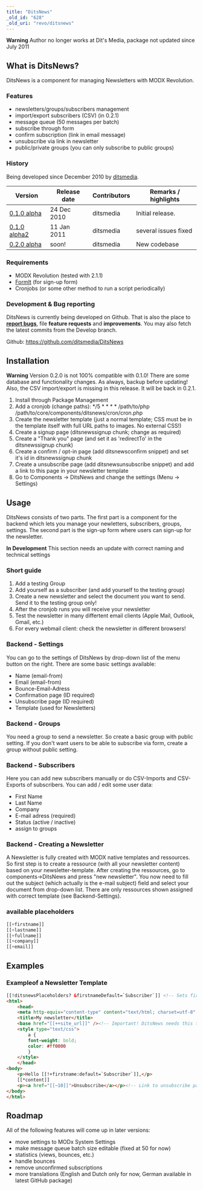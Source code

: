```yaml
---
title: "DitsNews"
_old_id: "628"
_old_uri: "revo/ditsnews"
---
```


**Warning**
Author no longer works at Dit's Media, package not updated since July 2011

## What is DitsNews?

DitsNews is a component for managing Newsletters with MODX Revolution.

### Features

- newsletters/groups/subscribers management
- import/export subscribers (CSV) (in 0.2.1)
- message queue (50 messages per batch)
- subscribe through form
- confirm subscription (link in email message)
- unsubscribe via link in newsletter
- public/private groups (you can only subscribe to public groups)

### History

Being developed since December 2010 by [ditsmedia](http://modx.com/extras/author/ditsmedia).

| Version                                                                                 | Release date | Contributors | Remarks / highlights |
| --------------------------------------------------------------------------------------- | ------------ | ------------ | -------------------- |
| [0.1.0 alpha](http://modx.com/extras/package/ditsnews?version=4d556d0fb2b083396d000fa4) | 24 Dec 2010  | ditsmedia    | Initial release.     |
| [0.1.0 alpha2](http://modx.com/extras/package/ditsnews)                                 | 11 Jan 2011  | ditsmedia    | several issues fixed |
| [0.2.0 alpha](http://modx.com/extras/package/ditsnews)                                  | soon!        | ditsmedia    | New codebase         |

### Requirements

- MODX Revolution (tested with 2.1.1)
- [FormIt](extras/formit "FormIt") (for sign-up form)
- Cronjobs (or some other method to run a script periodically)

### Development & Bug reporting

DitsNews is currently being developed on Github. That is also the place to **[report bugs](https://github.com/ditsmedia/DitsNews/issues)**, file **feature requests** and **improvements**. You may also fetch the latest commits from the Develop branch.

Github: <https://github.com/ditsmedia/DitsNews>

## Installation

**Warning**
Version 0.2.0 is not 100% compatible with 0.1.0! There are some database and functionality changes. As always, backup before updating! Also, the CSV import/export is missing in this release. It will be back in 0.2.1.

1. Install through Package Management
2. Add a cronjob (change paths): \*/5 \* \* \* \* /path/to/php /path/to/core/components/ditsnews/cron/cron.php
3. Create the newsletter template (just a normal template; CSS must be in the template itself with full URL paths to images. No external CSS!)
4. Create a signup page (ditsnewssignup chunk; change as required)
5. Create a "Thank you" page (and set it as 'redirectTo' in the ditsnewssignup chunk)
6. Create a confirm / opt-in page (add ditsnewsconfirm snippet) and set it's id in ditsnewssignup chunk
7. Create a unsubscribe page (add ditsnewsunsubscribe snippet) and add a link to this page in your newsletter template
8. Go to Components -> DitsNews and change the settings (Menu -> Settings)

## Usage

DitsNews consists of two parts. The first part is a component for the backend which lets you manage your newletters, subscribers, groups, settings. The second part is the sign-up form where users can sign-up for the newsletter.

**In Development**
This section needs an update with correct naming and technical settings

### Short guide

1. Add a testing Group
2. Add yourself as a subscriber (and add yourself to the testing group)
3. Create a new newsletter and select the document you want to send. Send it to the testing group only!
4. After the cronjob runs you will receive your newsletter
5. Test the newsletter in many differtent email clients (Apple Mail, Outlook, Gmail, etc.)
6. For every webmail client: check the newsletter in different browsers!

### Backend - Settings

You can go to the settings of DitsNews by drop-down list of the menu button on the right. There are some basic settings available:

- Name (email-from)
- Email (email-from)
- Bounce-Email-Adress
- Confirmation page (ID required)
- Unsubscribe page (ID required)
- Template (used for Newsletters)

### Backend - Groups

You need a group to send a newsletter. So create a basic group with public setting. If you don't want users to be able to subscribe via form, create a group without public setting.

### Backend - Subscribers

Here you can add new subscribers manually or do CSV-Imports and CSV-Exports of subscribers. You can add / edit some user data:

- First Name
- Last Name
- Company
- E-mail adress (required)
- Status (active / inactive)
- assign to groups

### Backend - Creating a Newsletter

A Newsletter is fully created with MODX native templates and ressources. So first step is to create a ressource (with all your newsletter content) based on your newsletter-template. After creating the ressources, go to components->DitsNews and press "new newsletter". You now need to fill out the subject (which actually is the e-mail subject) field and select your document from drop-down list. There are only ressources shown assigned with correct template (see Backend-Settings).

### available placeholders

``` php
[[+firstname]]
[[+lastname]]
[[+fullname]]
[[+company]]
[[+email]]
```

## Examples

### Exampleof a Newsletter Template

``` html
[[!ditsnewsPlaceholders? &firstnameDefault=`Subscriber`]] <!-- Sets firstname field of email newsletter to "Subscriber" when empty -->
<html>
    <head>
    <meta http-equiv="content-type" content="text/html; charset=utf-8" />
    <title>My newsletter</title>
    <base href="[[++site_url]]" /><!-- Important! DitsNews needs this to create correct URLs! -->
    <style type="text/css">
        a {
        font-weight: bold;
        color: #ff0000
        }
    </style>
    </head>
<body>
    <p>Hello [[!+firstname:default=`Subscriber`]],</p>
    [[*content]]
    <p><a href="[[~10]]">Unsubscribe</a></p><!-- Link to unsubscribe page: user data will be added while sending -->
</body>
</html>
```

## Roadmap

All of the following features will come up in later versions:

- move settings to MODx System Settings
- make message queue batch size editable (fixed at 50 for now)
- statistics (views, bounces, etc.)
- handle bounces
- remove unconfirmed subscriptions
- more translations (English and Dutch only for now, German available in latest GitHub package)
